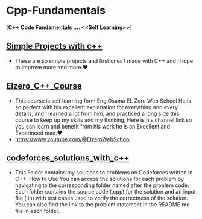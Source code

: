 # Cpp-Fundamentals
[**C++ Code Fundamentals .... &lt;&lt;Self Learning>>**]
## [**Simple Projects with c++**](./Simple_Projects_with_c++)
* These are so simple projects and first ones I made with C++ and I hope to Improve more and more.♥

## [**Elzero_C++_Course**](./Elzero_C++_Course)

* This course is self learning form Eng.Osama EL Zero Web School He is so perfect with his excellent explanation for everything and every details, and I learned a lot from him, and practiced a long side this course to keep up my skills and my thinking, Here is his channel link so you can learn and benefit from his work he is an Excellent and Experinced man.♥
* https://www.youtube.com/@ElzeroWebSchool


## [**codeforces_solutions_with_c++**](./codeforces_solutions_with_c++)

* This Folder contains my solutions to problems on Codeforces written in C++. How to Use You can access the solutions for each problem by navigating to the corresponding folder named after the problem code. Each folder contains the source code (.cpp) for the solution and an input file (.in) with test cases used to verify the correctness of the solution. You can also find the link to the problem statement in the README.md file in each folder.
